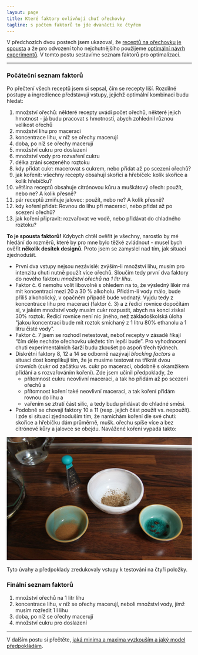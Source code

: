 ```yaml
---
layout: page
title: Které faktory ovlivňují chuť ořechovky
tagline: s počtem faktorů to jde dvanácti ke čtyřem
---
```


V předchozích dvou postech jsem ukazoval, že [receptů na ořechovku je spousta](orechovka1.html) a že pro odvození toho nejchutnějšího použijeme [optimální návrh experimentů](orechovka2.html). V tomto postu sestavíme seznam faktorů pro optimalizaci.

---
### Počáteční seznam faktorů
Po přečtení všech receptů jsem si sepsal, čím se recepty liší. Rozdílné postupy a ingredience představují vstupy, jejichž optimální kombinaci budu hledat:

1. množství ořechů: některé recepty uvádí počet ořechů, některé jejich hmotnost - já budu pracovat s hmotností, abych zohlednil různou velikost ořechů
2. množství lihu pro maceraci
3. koncentrace lihu, v níž se ořechy macerují 
4. doba, po níž se ořechy macerují
5. množství cukru pro doslazení
6. množství vody pro rozvaření cukru
7. délka zrání scezeného roztoku
8. kdy přidat cukr: macerovat s cukrem, nebo přidat až po scezení ořechů?
9. jak kořenit: všechny recepty obsahují skořici a hřebíček: kolik skořice a kolik hřebíčku?
10. většina receptů obsahuje citrónovou kůru a muškátový ořech: použít, nebo ne? A kolik přesně?
11. pár receptů zmiňuje jalovec: použít, nebo ne? A kolik přesně?
12. kdy koření přidat: Rovnou do lihu při maceraci, nebo přidat až po scezení ořechů?
13. jak koření připravit: rozvařovat ve vodě, nebo přidávat do chladného roztoku?

**To je spousta faktorů!** Kdybych chtěl ověřit je všechny, narostlo by mé hledání do rozměrů, které by pro mne bylo těžké zvládnout - musel bych ověřit **několik desítek designů**. Proto jsem se zamyslel nad tím, jak situaci zjednodušit.

- První dva vstupy nejsou nezávislé: zvýším-li množství lihu, musím pro intenzitu chuti nutně použít více ořechů. Sloučím tedy první dva faktory do nového faktoru _množství ořechů na 1 litr lihu_.
- Faktor č. 6 nemohu volit libovolně s ohledem na to, že výsledný likér má mít koncentraci mezi 20 a 30 % alkoholu. Přidám-li vody málo, bude příliš alkoholický, v opačném případě bude vodnatý. Vyjdu tedy z koncentrace lihu pro maceraci (faktor č. 3) a z ředící rovnice dopočítám si, v jakém množství vody musím cukr rozpustit, abych na konci získal 30% roztok. Ředící rovnice není nic jiného, než základoškolská úloha "jakou koncentraci bude mít roztok smíchaný z 1 litru 80% ethanolu a 1 litru čisté vody".
- Faktor č. 7 jsem se rozhodl netestovat, neboť recepty v zásadě říkají “čím déle necháte ořechovku uležetc tím lepši bude”. Pro vyhodnocení chuti experimentálních šarží budu zkoušet po aspoň třech týdnech. 
- Diskrétní faktory 8, 12 a 14 se odborně nazývají _blocking factors_ a situaci dost komplikují tím, že je musíme testovat na třikrát dvou úrovních (cukr od začátku vs. cukr po maceraci, obdobně s okamžikem přidání a s rozvařováním koření). Zde jsem učinil předpoklady, že 
  - přítomnost cukru neovlivní maceraci, a tak ho přidám až po scezení ořechů a 
  - přítomnost koření také neovlivní maceraci, a tak koření přidám rovnou do lihu a 
  - vařením se ztratí část silic, a tedy budu přidávat do chladné směsi. 
- Podobně se chovají faktory 10 a 11 (resp. jejich část použít vs. nepoužít). I zde si situaci zjednoduším tím, že namíchám koření dle své chuti: skořice a hřebíčku dám průměrně, mušk. ořechu spíše více a bez citrónové kůry a jalovce se obejdu. Navážené koření vypadá takto:

![koreni](../assets/orechovka/odvazeno.jpg)


Tyto úvahy a předpoklady zredukovaly vstupy k testování na čtyři položky.

### Finální seznam faktorů

1. množství ořechů na 1 litr lihu
3. koncentrace lihu, v níž se ořechy macerují, neboli množství vody, jímž musím rozředit 1 l lihu 
4. doba, po níž se ořechy macerují
5. množství cukru pro doslazení


---

V dalším postu si přečtěte, [jaká minima a maxima vyzkouším a jaký model předpokládám](orechovka4.html).
    